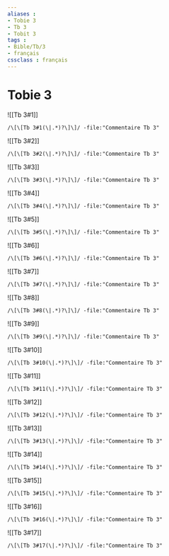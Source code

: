 ```yaml
---
aliases : 
- Tobie 3
- Tb 3
- Tobit 3
tags : 
- Bible/Tb/3
- français
cssclass : français
---
```


# Tobie 3

![[Tb 3#1]]

```query
/\[\[Tb 3#1(\|.*)?\]\]/ -file:"Commentaire Tb 3"
```

![[Tb 3#2]]

```query
/\[\[Tb 3#2(\|.*)?\]\]/ -file:"Commentaire Tb 3"
```

![[Tb 3#3]]

```query
/\[\[Tb 3#3(\|.*)?\]\]/ -file:"Commentaire Tb 3"
```

![[Tb 3#4]]

```query
/\[\[Tb 3#4(\|.*)?\]\]/ -file:"Commentaire Tb 3"
```

![[Tb 3#5]]

```query
/\[\[Tb 3#5(\|.*)?\]\]/ -file:"Commentaire Tb 3"
```

![[Tb 3#6]]

```query
/\[\[Tb 3#6(\|.*)?\]\]/ -file:"Commentaire Tb 3"
```

![[Tb 3#7]]

```query
/\[\[Tb 3#7(\|.*)?\]\]/ -file:"Commentaire Tb 3"
```

![[Tb 3#8]]

```query
/\[\[Tb 3#8(\|.*)?\]\]/ -file:"Commentaire Tb 3"
```

![[Tb 3#9]]

```query
/\[\[Tb 3#9(\|.*)?\]\]/ -file:"Commentaire Tb 3"
```

![[Tb 3#10]]

```query
/\[\[Tb 3#10(\|.*)?\]\]/ -file:"Commentaire Tb 3"
```

![[Tb 3#11]]

```query
/\[\[Tb 3#11(\|.*)?\]\]/ -file:"Commentaire Tb 3"
```

![[Tb 3#12]]

```query
/\[\[Tb 3#12(\|.*)?\]\]/ -file:"Commentaire Tb 3"
```

![[Tb 3#13]]

```query
/\[\[Tb 3#13(\|.*)?\]\]/ -file:"Commentaire Tb 3"
```

![[Tb 3#14]]

```query
/\[\[Tb 3#14(\|.*)?\]\]/ -file:"Commentaire Tb 3"
```

![[Tb 3#15]]

```query
/\[\[Tb 3#15(\|.*)?\]\]/ -file:"Commentaire Tb 3"
```

![[Tb 3#16]]

```query
/\[\[Tb 3#16(\|.*)?\]\]/ -file:"Commentaire Tb 3"
```

![[Tb 3#17]]

```query
/\[\[Tb 3#17(\|.*)?\]\]/ -file:"Commentaire Tb 3"
```

